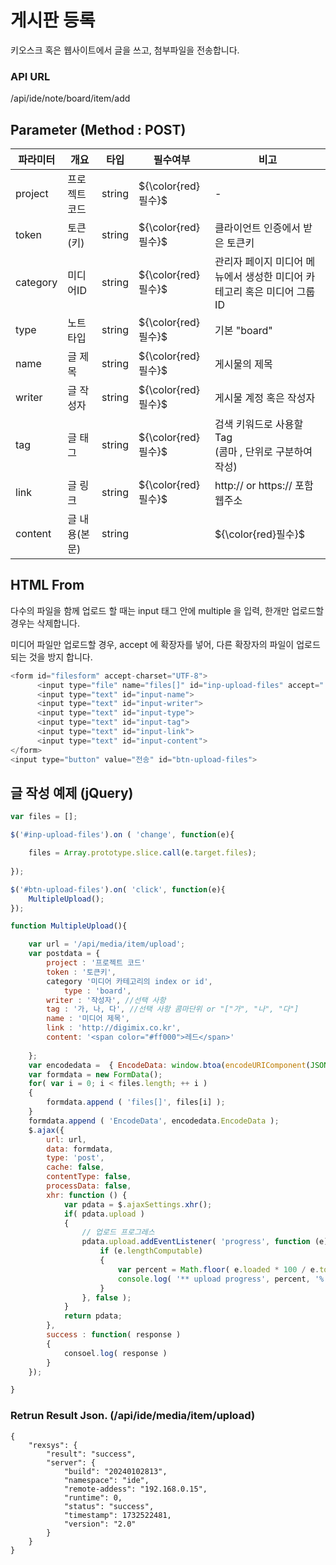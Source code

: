게시판 등록
==========================

키오스크 혹은 웹사이트에서 글을 쓰고, 첨부파일을 전송합니다.

### API URL

/api/ide/note/board/item/add

## Parameter (Method : POST)

|파라미터|개요|타입|필수여부|비고|
|------|---|---|---|---|
|project|프로젝트 코드|string|${\color{red}필수}$|-|
|token|토큰(키)|string|${\color{red}필수}$|클라이언트 인증에서 받은 토큰키|
|category|미디어ID|string|${\color{red}필수}$|관리자 페이지 미디어 메뉴에서 생성한 미디어 카테고리 혹은 미디어 그룹 ID|
|type|노트 타입|string|${\color{red}필수}$|기본 "board"|
|name|글 제목|string|${\color{red}필수}$|게시물의 제목|
|writer|글 작성자|string|${\color{red}필수}$|게시물 계정 혹은 작성자|
|tag|글 태그|string|${\color{red}필수}$|검색 키워드로 사용할 Tag<br>(콤마 , 단위로 구분하여 작성)|
|link|글 링크|string|${\color{red}필수}$|http:// or https:// 포함 웹주소|
|content|글 내용(본문)|string||${\color{red}필수}$|HTML 태그 포함 String 전송|

## HTML From 

다수의 파일을 함께 업로드 할 때는 input 태그 안에 multiple 을 입력, 한개만 업로드할 경우는 삭제합니다.

미디어 파일만 업로드할 경우, accept 에 확장자를 넣어, 다른 확장자의 파일이 업로드되는 것을 방지 합니다.

```javascript
<form id="filesform" accept-charset="UTF-8">
      <input type="file" name="files[]" id="inp-upload-files" accept=".jpg, .png, .gif, .mp3, .mp4, .webm" multiple>
      <input type="text" id="input-name">
      <input type="text" id="input-writer">
      <input type="text" id="input-type">
      <input type="text" id="input-tag">
      <input type="text" id="input-link">
      <input type="text" id="input-content">
</form>
<input type="button" value="전송" id="btn-upload-files">
```

## 글 작성 예제 (jQuery)

```javascript
var files = [];

$('#inp-upload-files').on ( 'change', function(e){

	files = Array.prototype.slice.call(e.target.files);
	
});

$('#btn-upload-files').on( 'click', function(e){
	MultipleUpload();
});

function MultipleUpload(){

	var url = '/api/media/item/upload';
	var postdata = {
		project : '프로젝트 코드'
		token : '토큰키',
		category '미디어 카테고리의 index or id',
            type : 'board',
		writer : '작성자', //선택 사항
		tag : '가, 나, 다', //선택 사항 콤마단위 or "["가", "나", "다"]
		name : '미디어 제목',
		link : 'http://digimix.co.kr',
		content: '<span color="#ff000">레드</span>'
		
	};
	var encodedata =  { EncodeData: window.btoa(encodeURIComponent(JSON.stringify( postdata ))) };
	var formdata = new FormData();
	for( var i = 0; i < files.length; ++ i )
	{
		formdata.append ( 'files[]', files[i] );
	}
	formdata.append ( 'EncodeData', encodedata.EncodeData );
	$.ajax({
		url: url,
		data: formdata,
		type: 'post',
		cache: false,
		contentType: false,
		processData: false,  
		xhr: function () {
			var pdata = $.ajaxSettings.xhr();
			if( pdata.upload )
			{
				// 업로드 프로그레스
				pdata.upload.addEventListener( 'progress', function (e) {
					if (e.lengthComputable) 
					{
						var percent = Math.floor( e.loaded * 100 / e.total );
						console.log( '** upload progress', percent, '%' );
					}
				}, false );
			}
			return pdata;
		},
		success : function( response ) 
		{
			consoel.log( response )
		}
	});

}


```

### Retrun Result Json. (/api/ide/media/item/upload)

```
{
    "rexsys": {
        "result": "success",
        "server": {
            "build": "20240102813",
            "namespace": "ide",
            "remote-addess": "192.168.0.15",
            "runtime": 0,
            "status": "success",
            "timestamp": 1732522481,
            "version": "2.0"
        }
    }
}
```



